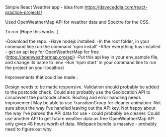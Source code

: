 Simple React Weather app - idea from https://daveceddia.com/react-practice-projects/

Used OpenWeatherMap API for weather data and Spectre for the CSS.

To run (Hope this works..)

-Download the repo. 
-Have nodejs installed.
-In the root folder, in your command line run the command 'npm install' 
-After everything has installed - get an api key for OpenWeatherMap for free (https://openweathermap.org/api)
-Put this api key in your env_sample file, and change its name to .env
-Run 'npm start' in your command line to run the project on your localhost

Improvements that could be made :

Design needs to be made responsive.
Validation should probably be added to the postcode check.
Could also probably use the Geolocation API to circumvent the postcode check.
Routing and error handling needs improvement
May be able to use TransitionGroup for cleaner animation.
Not sure about the way I've handled leaving out the API key.
Not happy about the way I've parsed the API data for use - could probably be cleaner.
Could use another API to get future weather data as free OpenWeatherMap API only gives 48 hours worth of data.
Webpack bundle is massive - probably need to figure out why.
